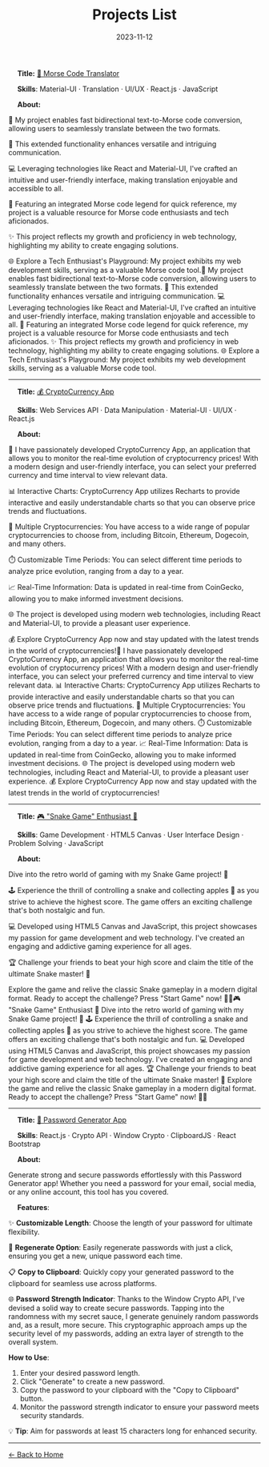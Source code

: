 ﻿---
title: 'Projects List'
date: '2023-11-12'
---

&emsp; **Title:** [📡 Morse Code Translator](https://stackblitz-starters-jhmkq7.stackblitz.io/)

&emsp; **Skills**: Material-UI · Translation · UI/UX · React.js · JavaScript

&emsp; **About:** 

🚀 My project enables fast bidirectional text-to-Morse code conversion, allowing users to seamlessly translate between the two formats.

📡 This extended functionality enhances versatile and intriguing communication.

💻 Leveraging technologies like React and Material-UI, I've crafted an intuitive and user-friendly interface, making translation enjoyable and accessible to all.

📜 Featuring an integrated Morse code legend for quick reference, my project is a valuable resource for Morse code enthusiasts and tech aficionados.

✨ This project reflects my growth and proficiency in web technology, highlighting my ability to create engaging solutions.

🌐 Explore a Tech Enthusiast's Playground: My project exhibits my web development skills, serving as a valuable Morse code tool.🚀 My project enables fast bidirectional text-to-Morse code conversion, allowing users to seamlessly translate between the two formats. 📡 This extended functionality enhances versatile and intriguing communication. 💻 Leveraging technologies like React and Material-UI, I've crafted an intuitive and user-friendly interface, making translation enjoyable and accessible to all. 📜 Featuring an integrated Morse code legend for quick reference, my project is a valuable resource for Morse code enthusiasts and tech aficionados. ✨ This project reflects my growth and proficiency in web technology, highlighting my ability to create engaging solutions. 🌐 Explore a Tech Enthusiast's Playground: My project exhibits my web development skills, serving as a valuable Morse code tool.

***

&emsp; **Title:** [💰 CryptoCurrency App](https://stackblitz-starters-b58jwz.stackblitz.io/)

&emsp; **Skills**: Web Services API · Data Manipulation · Material-UI · UI/UX · React.js

&emsp; **About:** 

🚀 I have passionately developed CryptoCurrency App, an application that allows you to monitor the real-time evolution of cryptocurrency prices! With a modern design and user-friendly interface, you can select your preferred currency and time interval to view relevant data.

📊 Interactive Charts: CryptoCurrency App utilizes Recharts to provide interactive and easily understandable charts so that you can observe price trends and fluctuations.

💱 Multiple Cryptocurrencies: You have access to a wide range of popular cryptocurrencies to choose from, including Bitcoin, Ethereum, Dogecoin, and many others.

⏱️ Customizable Time Periods: You can select different time periods to analyze price evolution, ranging from a day to a year.

📈 Real-Time Information: Data is updated in real-time from CoinGecko, allowing you to make informed investment decisions.

🌐 The project is developed using modern web technologies, including React and Material-UI, to provide a pleasant user experience.

💰 Explore CryptoCurrency App now and stay updated with the latest trends in the world of cryptocurrencies!🚀 I have passionately developed CryptoCurrency App, an application that allows you to monitor the real-time evolution of cryptocurrency prices! With a modern design and user-friendly interface, you can select your preferred currency and time interval to view relevant data. 📊 Interactive Charts: CryptoCurrency App utilizes Recharts to provide interactive and easily understandable charts so that you can observe price trends and fluctuations. 💱 Multiple Cryptocurrencies: You have access to a wide range of popular cryptocurrencies to choose from, including Bitcoin, Ethereum, Dogecoin, and many others. ⏱️ Customizable Time Periods: You can select different time periods to analyze price evolution, ranging from a day to a year. 📈 Real-Time Information: Data is updated in real-time from CoinGecko, allowing you to make informed investment decisions. 🌐 The project is developed using modern web technologies, including React and Material-UI, to provide a pleasant user experience. 💰 Explore CryptoCurrency App now and stay updated with the latest trends in the world of cryptocurrencies!

***

&emsp; **Title:** [🎮 "Snake Game" Enthusiast 🐍](https://js-fadmd3.stackblitz.io/)

&emsp; **Skills**: Game Development · HTML5 Canvas · User Interface Design · Problem Solving · JavaScript

&emsp; **About:** 

Dive into the retro world of gaming with my Snake Game project! 🚀

🕹️ Experience the thrill of controlling a snake and collecting apples 🍏 as you strive to achieve the highest score. The game offers an exciting challenge that's both nostalgic and fun.

💻 Developed using HTML5 Canvas and JavaScript, this project showcases my passion for game development and web technology. I've created an engaging and addictive gaming experience for all ages.

🏆 Challenge your friends to beat your high score and claim the title of the ultimate Snake master! 🥇

Explore the game and relive the classic Snake gameplay in a modern digital format. Ready to accept the challenge? Press "Start Game" now! 🐍✨🎮 "Snake Game" Enthusiast 🐍 Dive into the retro world of gaming with my Snake Game project! 🚀 🕹️ Experience the thrill of controlling a snake and collecting apples 🍏 as you strive to achieve the highest score. The game offers an exciting challenge that's both nostalgic and fun. 💻 Developed using HTML5 Canvas and JavaScript, this project showcases my passion for game development and web technology. I've created an engaging and addictive gaming experience for all ages. 🏆 Challenge your friends to beat your high score and claim the title of the ultimate Snake master! 🥇 Explore the game and relive the classic Snake gameplay in a modern digital format. Ready to accept the challenge? Press "Start Game" now! 🐍✨

***

&emsp; **Title:** [🔐 Password Generator App](https://stackblitz-starters-kv6q6u.stackblitz.io)

&emsp; **Skills**: React.js · Crypto API · Window Crypto · ClipboardJS · React Bootstrap

&emsp; **About:**

Generate strong and secure passwords effortlessly with this Password Generator app! Whether you need a password for your email, social media, or any online account, this tool has you covered.

&emsp; **Features**:

✨ **Customizable Length**: Choose the length of your password for ultimate flexibility.

🔄 **Regenerate Option**: Easily regenerate passwords with just a click, ensuring you get a new, unique password each time.

📋 **Copy to Clipboard**: Quickly copy your generated password to the clipboard for seamless use across platforms.

🌐 **Password Strength Indicator**: Thanks to the Window Crypto API, I've devised a solid way to create secure passwords. Tapping into the randomness with my secret sauce, I generate genuinely random passwords and, as a result, more secure. This cryptographic approach amps up the security level of my passwords, adding an extra layer of strength to the overall system.

**How to Use**:
1. Enter your desired password length.
2. Click "Generate" to create a new password.
3. Copy the password to your clipboard with the "Copy to Clipboard" button.
4. Monitor the password strength indicator to ensure your password meets security standards.

💡 **Tip**: Aim for passwords at least 15 characters long for enhanced security.

***

[← Back to Home](/)